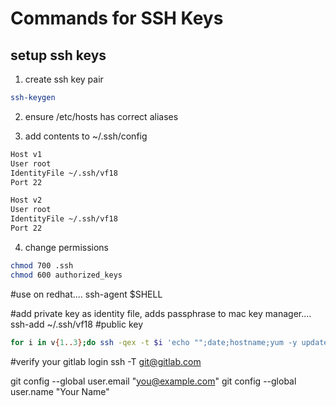 # Commands for SSH Keys

## setup ssh keys
1) create ssh key pair
```bash
ssh-keygen
```

2) ensure /etc/hosts has correct aliases

3) add contents to ~/.ssh/config
```bash
Host v1
User root
IdentityFile ~/.ssh/vf18
Port 22

Host v2
User root
IdentityFile ~/.ssh/vf18
Port 22
```

4) change permissions
```bash
chmod 700 .ssh
chmod 600 authorized_keys
```

#use on redhat....
ssh-agent $SHELL

#add private key as identity file, adds passphrase to mac key manager....
ssh-add ~/.ssh/vf18
#public key

```bash
for i in v{1..3};do ssh -qex -t $i 'echo "";date;hostname;yum -y update;init 6';done
```

#verify your gitlab login
ssh -T git@gitlab.com

  git config --global user.email "you@example.com"
  git config --global user.name "Your Name"
